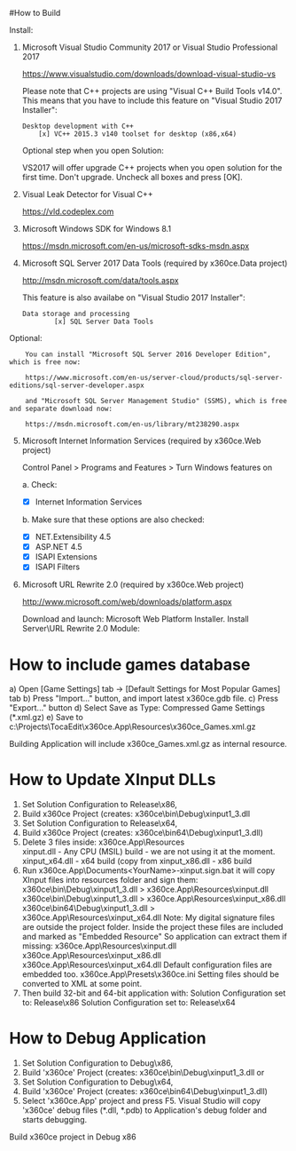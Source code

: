 #How to Build

Install:

1.  Microsoft Visual Studio Community 2017 or 
    Visual Studio Professional 2017

    https://www.visualstudio.com/downloads/download-visual-studio-vs

    Please note that C++ projects are using "Visual C++ Build Tools v14.0".
    This means that you have to include this feature on "Visual Studio 2017 Installer":
    
        Desktop development with C++
            [x] VC++ 2015.3 v140 toolset for desktop (x86,x64)
	
    Optional step when you open Solution:
   
    VS2017 will offer upgrade C++ projects when you open solution for the first time. Don't upgrade. Uncheck all boxes and press [OK].

2.  Visual Leak Detector for Visual C++

    https://vld.codeplex.com

3.  Microsoft Windows SDK for Windows 8.1

    https://msdn.microsoft.com/en-us/microsoft-sdks-msdn.aspx
   
4.  Microsoft SQL Server 2017 Data Tools (required by x360ce.Data project)

    http://msdn.microsoft.com/data/tools.aspx

    This feature is also availabe on "Visual Studio 2017 Installer":

        Data storage and processing
                [x] SQL Server Data Tools

   Optional:

        You can install "Microsoft SQL Server 2016 Developer Edition", which is free now:
		
		https://www.microsoft.com/en-us/server-cloud/products/sql-server-editions/sql-server-developer.aspx

		and	"Microsoft SQL Server Management Studio" (SSMS), which is free and separate download now:
		
		https://msdn.microsoft.com/en-us/library/mt238290.aspx

5.  Microsoft Internet Information Services (required by x360ce.Web project)

    Control Panel > Programs and Features > Turn Windows features on

    a. Check:

    - [x] Internet Information Services

    b. Make sure that these options are also checked:

	- [x] NET.Extensibility 4.5
	- [x] ASP.NET 4.5
	- [x] ISAPI Extensions
	- [x] ISAPI Filters
 
5.  Microsoft URL Rewrite 2.0 (required by x360ce.Web project)

    http://www.microsoft.com/web/downloads/platform.aspx
   
    Download and launch: Microsoft Web Platform Installer. Install Server\URL Rewrite 2.0 Module:

# How to include games database

a) Open [Game Settings] tab -> [Default Settings for Most Popular Games] tab
b) Press "Import..." button, and import latest x360ce.gdb file.
c) Press "Export..." button
d) Select Save as Type: Compressed Game Settings (*.xml.gz)
e) Save to c:\Projects\TocaEdit\x360ce.App\Resources\x360ce_Games.xml.gz

Building Application will include x360ce_Games.xml.gz as internal resource.

# How to Update XInput DLLs

1.  Set Solution Configuration to Release\x86,
2.  Build x360ce Project (creates: x360ce\bin\Debug\xinput1_3.dll
3.  Set Solution Configuration to Release\x64,
4.  Build x360ce Project (creates: x360ce\bin64\Debug\xinput1_3.dll)
5.  Delete 3 files inside: x360ce.App\Resources\
     xinput.dll - Any CPU (MSIL) build - we are not using it at the moment.
     xinput_x64.dll - x64 build (copy from
     xinput_x86.dll - x86 build
6.  Run x360ce.App\Documents\<YourName>-xinput.sign.bat
    it will copy XInput files into resources folder and sign them:
        x360ce\bin\Debug\xinput1_3.dll > x360ce.App\Resources\xinput.dll
        x360ce\bin\Debug\xinput1_3.dll > x360ce.App\Resources\xinput_x86.dll
        x360ce\bin64\Debug\xinput1_3.dll > x360ce.App\Resources\xinput_x64.dll
    Note: My digital signature files are outside the project folder.
    Inside the project these files are included and marked as "Embedded Resource"
    So application can extract them if missing:
        x360ce.App\Resources\xinput.dll
        x360ce.App\Resources\xinput_x86.dll
        x360ce.App\Resources\xinput_x64.dll
    Default configuration files are embedded too.
        x360ce.App\Presets\x360ce.ini
    Setting files should be converted to XML at some point.
7.  Then build 32-bit and 64-bit application with:
     Solution Configuration set to: Release\x86
     Solution Configuration set to: Release\x64

# How to Debug Application

1.  Set Solution Configuration to Debug\x86,
2.  Build 'x360ce' Project (creates: x360ce\bin\Debug\xinput1_3.dll
or
3.  Set Solution Configuration to Debug\x64,
4.  Build 'x360ce' Project (creates: x360ce\bin64\Debug\xinput1_3.dll)
5.  Select 'x360ce.App' project and press F5.
    Visual Studio will copy 'x360ce' debug files (*.dll, *.pdb) to Application's debug folder and starts debugging.

Build x360ce project in Debug x86
